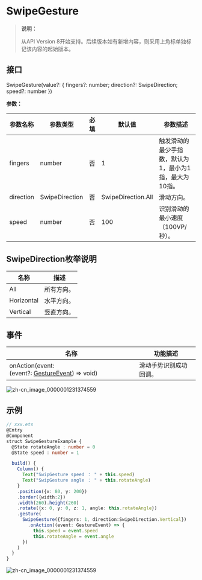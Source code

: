 # SwipeGesture

>  **说明：**
>
>  从API Version 8开始支持。后续版本如有新增内容，则采用上角标单独标记该内容的起始版本。


## 接口

SwipeGesture(value?: { fingers?: number; direction?: SwipeDirection; speed?: number })

**参数：**

| 参数名称      | 参数类型           | 必填   | 默认值                | 参数描述                          |
| --------- | -------------- | ---- | ------------------ | ----------------------------- |
| fingers   | number         | 否    | 1                  | 触发滑动的最少手指数，默认为1，最小为1指，最大为10指。 |
| direction | SwipeDirection | 否    | SwipeDirection.All | 滑动方向。                         |
| speed     | number         | 否    | 100                | 识别滑动的最小速度（100VP/秒）。           |

## SwipeDirection枚举说明

| 名称         | 描述    |
| ---------- | ----- |
| All        | 所有方向。 |
| Horizontal | 水平方向。 |
| Vertical   | 竖直方向。 |

## 事件

| 名称                                                         | 功能描述               |
| ------------------------------------------------------------ | ---------------------- |
| onAction(event: (event?:&nbsp;[GestureEvent](ts-gesture-settings.md))&nbsp;=&gt;&nbsp;void) | 滑动手势识别成功回调。 |

![zh-cn_image_0000001231374559](figures/zh-cn_image_0000001231374661.png)
## 示例

```ts
// xxx.ets
@Entry
@Component
struct SwipeGestureExample {
  @State rotateAngle : number = 0
  @State speed : number = 1

  build() {
    Column() {
      Text("SwipGesture speed ： " + this.speed)
      Text("SwipGesture angle ： " + this.rotateAngle)
    }
    .position({x: 80, y: 200})
    .border({width:2})
    .width(260).height(260)
    .rotate({x: 0, y: 0, z: 1, angle: this.rotateAngle})
    .gesture(
      SwipeGesture({fingers: 1, direction:SwipeDirection.Vertical})
        .onAction((event: GestureEvent) => {
          this.speed = event.speed
          this.rotateAngle = event.angle
      })
    )
  }
}
```

![zh-cn_image_0000001231374559](figures/zh-cn_image_0000001231374559.gif)
